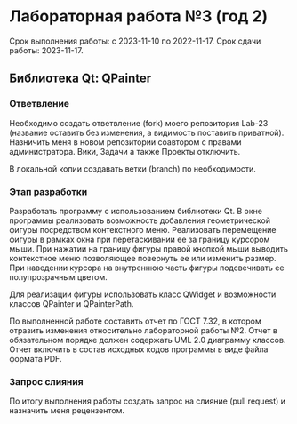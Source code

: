 # Лабораторная работа №3 (год 2)
Срок выполнения работы: с 2023-11-10 по 2022-11-17.
Срок сдачи работы: 2023-11-17.

## Библиотека Qt: QPainter

### Ответвление
Необходимо создать ответвление (fork) моего репозитория Lab-23 (название 
оставить без изменения, а видимость поставить приватной). Назничить меня в 
новом репозитории соавтором с правами администратора. Вики, Задачи а также
Проекты отключить.

В локальной копии создавать ветки (branch) по необходимости.

### Этап разработки
Разработать программу с использованием библиотеки Qt. В окне программы 
реализовать возможность добавления геометрической фигуры посредством 
контекстного меню. Реализовать перемещение фигуры в рамках окна при 
перетаскивании ее за границу курсором мыши. При нажатии на границу фигуры 
правой кнопкой мыши выводить контекстное меню позволяющее повернуть ее или 
изменить размер. При наведении курсора на внутреннюю часть фигуры 
подсвечивать ее полупрозрачным цветом.

Для реализации фигуры использовать класс QWidget и возможности классов 
QPainter и QPainterPath. 

По выполненной работе составить отчет по ГОСТ 7.32, в котором отразить 
изменения относительно лабораторной работы №2. Отчет в обязательном порядке 
должен содержать UML 2.0 диаграмму классов. Отчет включить в состав исходных 
кодов программы в виде файла формата PDF.

### Запрос слияния
По итогу выполнения работы создать запрос на слияние (pull request) 
и назначить меня рецензентом.
